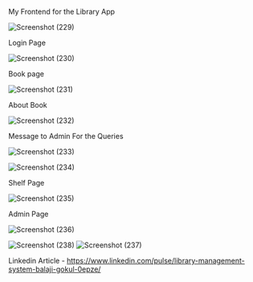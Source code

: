 My Frontend for the Library App


![Screenshot (229)](https://github.com/user-attachments/assets/7d282652-27cf-4450-9687-9b2869869be5)


Login Page


![Screenshot (230)](https://github.com/user-attachments/assets/4cc23737-5811-4faf-a40c-0192e5f21cad)


Book page


![Screenshot (231)](https://github.com/user-attachments/assets/a26c580f-c4a4-4770-b4f2-60d41211a28e)


About Book


![Screenshot (232)](https://github.com/user-attachments/assets/2672871d-baee-45d3-a2b2-27cd066b2141)


Message to Admin For the Queries


![Screenshot (233)](https://github.com/user-attachments/assets/a7ce6dee-bf3f-4200-b106-b0c12d26e176)


![Screenshot (234)](https://github.com/user-attachments/assets/14e40527-a9c1-41b4-9c2d-d2e2ac6adb7d)


Shelf Page


![Screenshot (235)](https://github.com/user-attachments/assets/545f2b0e-2e7f-4240-8e0e-6efc797f9f26)


Admin Page


![Screenshot (236)](https://github.com/user-attachments/assets/5eb115cf-0773-419b-8771-4849b425a9ec)


![Screenshot (238)](https://github.com/user-attachments/assets/9807d6b6-ce74-4f1f-b08c-5b5a154ef3bb)
![Screenshot (237)](https://github.com/user-attachments/assets/7ff35417-3a5c-4627-b8cc-0115bc0d9eed)



Linkedin Article - https://www.linkedin.com/pulse/library-management-system-balaji-gokul-0epze/
